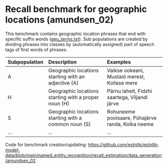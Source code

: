 # Recall benchmark for geographic locations (amundsen_02)

This benchmark contains geographic location phrases that end with specific suffix words ([geo_terms.txt](https://github.com/estnltk/estnltk-model-data/blob/main/named_entity_recognition/recall_estimation/data_generation/amundsen_02/geo_terms.txt)).
Sub populations are created by dividing phrases into classes by (automatically assigned) part of speech tags of first words of phrases.

|Subpopulation | Description | Examples |
|:--- |:---|:---|
|A    | Geographic locations starting with an adjective (A) | Vaikse ookeani, Mustast merest, Kollase mere |
|H    | Geographic locations starting with a proper noun (H) | Pärnu lahelt, Fidzhi saartega, Viljandi järve     |
|S    | Geographic locations starting with a common noun (S) | Rohuneeme poolsaare, Pühajärve randa, Kolka neeme |
|...  | ... | ... |

Code for benchmark creation/updating: https://github.com/estnltk/estnltk-model-data/blob/main/named_entity_recognition/recall_estimation/data_generation/amundsen_02
